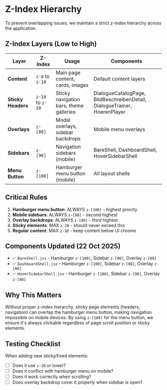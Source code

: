 # Z-Index Hierarchy

To prevent overlapping issues, we maintain a strict z-index hierarchy across the application.

## Z-Index Layers (Low to High)

| Layer              | Z-Index          | Usage                                   | Components                                                                |
| ------------------ | ---------------- | --------------------------------------- | ------------------------------------------------------------------------- |
| **Content**        | `z-0` to `z-10`  | Main page content, cards, images        | Default content layers                                                    |
| **Sticky Headers** | `z-10` to `z-20` | Sticky navigation bars, theme galleries | DialogueCatalogPage, BildBeschreibenDetail, DialogueTrainer, HoerenPlayer |
| **Overlays**       | `z-[80]`         | Modal overlays, sidebar backdrops       | Mobile menu overlays                                                      |
| **Sidebars**       | `z-[90]`         | Navigation sidebars (mobile)            | BareShell, DashboardShell, HoverSidebarShell                              |
| **Menu Button**    | `z-[100]`        | Hamburger menu button (mobile)          | All layout shells                                                         |

## Critical Rules

1. **Hamburger menu button**: ALWAYS `z-[100]` - highest priority
2. **Mobile sidebars**: ALWAYS `z-[90]` - second highest
3. **Overlay backdrops**: ALWAYS `z-[80]` - third highest
4. **Sticky elements**: MAX `z-20` - should never exceed this
5. **Regular content**: MAX `z-10` - keep content below UI chrome

## Components Updated (22 Oct 2025)

- ✅ `BareShell.jsx` - Hamburger `z-[100]`, Sidebar `z-[90]`, Overlay `z-[80]`
- ✅ `DashboardShell.jsx` - Hamburger `z-[100]`, Sidebar `z-[90]`, Overlay `z-[80]`
- ✅ `HoverSidebarShell.jsx` - Hamburger `z-[100]`, Sidebar `z-[90]`, Overlay `z-[80]`

## Why This Matters

Without proper z-index hierarchy, sticky page elements (headers, navigation) can overlap the hamburger menu button, making navigation impossible on mobile devices. By using `z-[100]` for the menu button, we ensure it's always clickable regardless of page scroll position or sticky elements.

## Testing Checklist

When adding new sticky/fixed elements:

- [ ] Does it use `z-20` or lower?
- [ ] Does it conflict with hamburger menu on mobile?
- [ ] Does it work correctly when scrolling?
- [ ] Does overlay backdrop cover it properly when sidebar is open?
